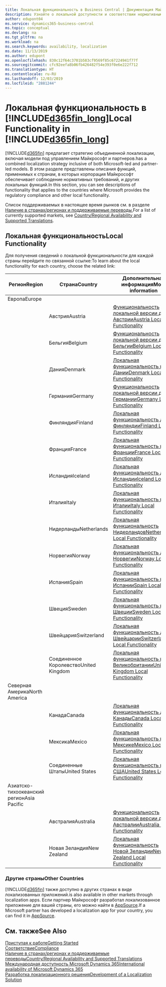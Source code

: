 ```yaml
---
title: Локальная функциональность в Business Central | Документация Майкрософт
description: Узнайте о локальной доступности и соответствии нормативным требованиям приложения Dynamics 365 Business Central.
author: edupont04
ms.service: dynamics365-business-central
ms.topic: conceptual
ms.devlang: na
ms.tgt_pltfrm: na
ms.workload: na
ms.search.keywords: availability, localization
ms.date: 11/13/2019
ms.author: edupont
ms.openlocfilehash: 830c12f64c3701b583cf9569f85c67224941f77f
ms.sourcegitcommit: cfc92eefa8b06fb426482f54e393f0e6e222f712
ms.translationtype: HT
ms.contentlocale: ru-RU
ms.lasthandoff: 12/03/2019
ms.locfileid: "2881244"
---
```

# <a name="local-functionality-in-included365fin_longincludesd365fin_long_mdmd"></a><span data-ttu-id="34e37-103">Локальная функциональность в [!INCLUDE[d365fin_long](includes/d365fin_long_md.md)]</span><span class="sxs-lookup"><span data-stu-id="34e37-103">Local Functionality in [!INCLUDE[d365fin_long](includes/d365fin_long_md.md)]</span></span>
[!INCLUDE[d365fin](includes/d365fin_md.md)] <span data-ttu-id="34e37-104">предлагает стратегию объединенной локализации, включая модели под управлением Майкрософт и партнеров.</span><span class="sxs-lookup"><span data-stu-id="34e37-104">has a combined localization strategy inclusive of both Microsoft-led and partner-led models.</span></span> <span data-ttu-id="34e37-105">В этом разделе представлены описания функций, применимых к странам, в которых корпорация Майкрософт обеспечивает соблюдение нормативных требований, и других локальных функций.</span><span class="sxs-lookup"><span data-stu-id="34e37-105">In this section, you can see descriptions of functionality that applies to the countries where Microsoft provides the regulatory compliance and other local functionality.</span></span>  

<span data-ttu-id="34e37-106">Список поддерживаемых в настоящее время рынков см. в разделе [Наличие в странах/регионах и поддерживаемые переводы](/dynamics365/business-central/dev-itpro/compliance/apptest-countries-and-translations?toc=/dynamics365/business-central/toc.json),</span><span class="sxs-lookup"><span data-stu-id="34e37-106">For a list of currently supported markets, see [Country/Regional Availability and Supported Translations](/dynamics365/business-central/dev-itpro/compliance/apptest-countries-and-translations?toc=/dynamics365/business-central/toc.json).</span></span>  

## <a name="local-functionality"></a><span data-ttu-id="34e37-107">Локальная функциональность</span><span class="sxs-lookup"><span data-stu-id="34e37-107">Local Functionality</span></span>
<span data-ttu-id="34e37-108">Для получения сведений о локальной функциональности для каждой страны перейдите по связанной ссылке:</span><span class="sxs-lookup"><span data-stu-id="34e37-108">To learn about the local functionality for each country, choose the related link:</span></span>

| <span data-ttu-id="34e37-109">Регион</span><span class="sxs-lookup"><span data-stu-id="34e37-109">Region</span></span> | <span data-ttu-id="34e37-110">Страна</span><span class="sxs-lookup"><span data-stu-id="34e37-110">Country</span></span> | <span data-ttu-id="34e37-111">Дополнительная информация</span><span class="sxs-lookup"><span data-stu-id="34e37-111">More information</span></span> |
| --- | --- |--- |
| <span data-ttu-id="34e37-112">Европа</span><span class="sxs-lookup"><span data-stu-id="34e37-112">Europe</span></span> |  | |
|        | <span data-ttu-id="34e37-113">Австрия</span><span class="sxs-lookup"><span data-stu-id="34e37-113">Austria</span></span> | [<span data-ttu-id="34e37-114">Функциональность локальной версии для Австрии</span><span class="sxs-lookup"><span data-stu-id="34e37-114">Austria Local Functionality</span></span>](localfunctionality/austria/austria-local-functionality.md) |
|        | <span data-ttu-id="34e37-115">Бельгия</span><span class="sxs-lookup"><span data-stu-id="34e37-115">Belgium</span></span> |  [<span data-ttu-id="34e37-116">Функциональность локальной версии для Бельгии</span><span class="sxs-lookup"><span data-stu-id="34e37-116">Belgium Local Functionality</span></span>](localfunctionality/belgium/belgium-local-functionality.md) |
|        | <span data-ttu-id="34e37-117">Дания</span><span class="sxs-lookup"><span data-stu-id="34e37-117">Denmark</span></span> | [<span data-ttu-id="34e37-118">Локальная функциональность в Дании</span><span class="sxs-lookup"><span data-stu-id="34e37-118">Denmark Local Functionality</span></span>](localfunctionality/denmark/denmark-local-functionality.md) |
|        | <span data-ttu-id="34e37-119">Германия</span><span class="sxs-lookup"><span data-stu-id="34e37-119">Germany</span></span> | [<span data-ttu-id="34e37-120">Функциональность локальной версии для Германии</span><span class="sxs-lookup"><span data-stu-id="34e37-120">Germany Local Functionality</span></span>](localfunctionality/germany/germany-local-functionality.md) |
|        | <span data-ttu-id="34e37-121">Финляндия</span><span class="sxs-lookup"><span data-stu-id="34e37-121">Finland</span></span> | [<span data-ttu-id="34e37-122">Локальная функциональность для Финляндии</span><span class="sxs-lookup"><span data-stu-id="34e37-122">Finland Local Functionality</span></span>](localfunctionality/finland/finland-local-functionality.md) |
|        | <span data-ttu-id="34e37-123">Франция</span><span class="sxs-lookup"><span data-stu-id="34e37-123">France</span></span> | [<span data-ttu-id="34e37-124">Локальная функциональность во Франции</span><span class="sxs-lookup"><span data-stu-id="34e37-124">France Local Functionality</span></span>](localfunctionality/france/france-local-functionality.md) |
|        | <span data-ttu-id="34e37-125">Исландия</span><span class="sxs-lookup"><span data-stu-id="34e37-125">Iceland</span></span> | [<span data-ttu-id="34e37-126">Локальная функциональность для Исландии</span><span class="sxs-lookup"><span data-stu-id="34e37-126">Iceland Local Functionality</span></span>](localfunctionality/iceland/iceland-local-functionality.md) |
|        | <span data-ttu-id="34e37-127">Италия</span><span class="sxs-lookup"><span data-stu-id="34e37-127">Italy</span></span> | [<span data-ttu-id="34e37-128">Локальная функциональность в Италии</span><span class="sxs-lookup"><span data-stu-id="34e37-128">Italy Local Functionality</span></span>](localfunctionality/italy/italy-local-functionality.md) |
|        | <span data-ttu-id="34e37-129">Нидерланды</span><span class="sxs-lookup"><span data-stu-id="34e37-129">Netherlands</span></span> | [<span data-ttu-id="34e37-130">Локальная функциональность Нидерландов</span><span class="sxs-lookup"><span data-stu-id="34e37-130">Netherlands Local Functionality</span></span>](localfunctionality/netherlands/netherlands-local-functionality.md) |
|        | <span data-ttu-id="34e37-131">Норвегия</span><span class="sxs-lookup"><span data-stu-id="34e37-131">Norway</span></span> | [<span data-ttu-id="34e37-132">Локальная функциональность для Норвегии</span><span class="sxs-lookup"><span data-stu-id="34e37-132">Norway Local Functionality</span></span>](localfunctionality/norway/norway-local-functionality.md) |
|        | <span data-ttu-id="34e37-133">Испания</span><span class="sxs-lookup"><span data-stu-id="34e37-133">Spain</span></span> | [<span data-ttu-id="34e37-134">Локальная функциональность в Испании</span><span class="sxs-lookup"><span data-stu-id="34e37-134">Spain Local Functionality</span></span>](localfunctionality/spain/spain-local-functionality.md) |
|        | <span data-ttu-id="34e37-135">Швеция</span><span class="sxs-lookup"><span data-stu-id="34e37-135">Sweden</span></span> | [<span data-ttu-id="34e37-136">Локальная функциональность в Швеции</span><span class="sxs-lookup"><span data-stu-id="34e37-136">Sweden Local Functionality</span></span>](localfunctionality/sweden/sweden-local-functionality.md) |
|        | <span data-ttu-id="34e37-137">Швейцария</span><span class="sxs-lookup"><span data-stu-id="34e37-137">Switzerland</span></span> | [<span data-ttu-id="34e37-138">Локальная функциональность для Швейцарии</span><span class="sxs-lookup"><span data-stu-id="34e37-138">Switzerland Local Functionality</span></span>](localfunctionality/switzerland/switzerland-local-functionality.md) |
|        | <span data-ttu-id="34e37-139">Соединенное Королевство</span><span class="sxs-lookup"><span data-stu-id="34e37-139">United Kingdom</span></span> | [<span data-ttu-id="34e37-140">Локальная функциональность в Великобритании</span><span class="sxs-lookup"><span data-stu-id="34e37-140">United Kingdom Local Functionality</span></span>](localfunctionality/unitedkingdom/united-kingdom-local-functionality.md) |
| <span data-ttu-id="34e37-141">Северная Америка</span><span class="sxs-lookup"><span data-stu-id="34e37-141">North America</span></span> |       |  |
|        | <span data-ttu-id="34e37-142">Канада</span><span class="sxs-lookup"><span data-stu-id="34e37-142">Canada</span></span>|[<span data-ttu-id="34e37-143">Локальная функциональность для Канады</span><span class="sxs-lookup"><span data-stu-id="34e37-143">Canada Local Functionality</span></span>](localfunctionality/canada/canada-local-functionality.md) |
|        | <span data-ttu-id="34e37-144">Мексика</span><span class="sxs-lookup"><span data-stu-id="34e37-144">Mexico</span></span> | [<span data-ttu-id="34e37-145">Локальная функциональность в Мексике</span><span class="sxs-lookup"><span data-stu-id="34e37-145">Mexico Local Functionality</span></span>](localfunctionality/mexico/mexico-local-functionality.md) |
|        | <span data-ttu-id="34e37-146">Соединенные Штаты</span><span class="sxs-lookup"><span data-stu-id="34e37-146">United States</span></span>|[<span data-ttu-id="34e37-147">Локальная функциональность в США</span><span class="sxs-lookup"><span data-stu-id="34e37-147">United States Local Functionality</span></span>](localfunctionality/unitedstates/united-states-local-functionality.md) |
| <span data-ttu-id="34e37-148">Азиатско-тихоокеанский регион</span><span class="sxs-lookup"><span data-stu-id="34e37-148">Asia Pacific</span></span> |       |  |
|        | <span data-ttu-id="34e37-149">Австралия</span><span class="sxs-lookup"><span data-stu-id="34e37-149">Australia</span></span> | [<span data-ttu-id="34e37-150">Функциональность локальной версии для Австралии</span><span class="sxs-lookup"><span data-stu-id="34e37-150">Australia Local Functionality</span></span>](localfunctionality/australia/australia-local-functionality.md) |
|        | <span data-ttu-id="34e37-151">Новая Зеландия</span><span class="sxs-lookup"><span data-stu-id="34e37-151">New Zealand</span></span> | [<span data-ttu-id="34e37-152">Локальная функциональность Новой Зеландии</span><span class="sxs-lookup"><span data-stu-id="34e37-152">New Zealand Local Functionality</span></span>](localfunctionality/newzealand/new-zealand-local-functionality.md) |

### <a name="other-countries"></a><span data-ttu-id="34e37-153">Другие страны</span><span class="sxs-lookup"><span data-stu-id="34e37-153">Other Countries</span></span>
[!INCLUDE[d365fin](includes/d365fin_md.md)] <span data-ttu-id="34e37-154">также доступно в других странах в виде локализованных приложений.</span><span class="sxs-lookup"><span data-stu-id="34e37-154">is also available in other markets through localization apps.</span></span> <span data-ttu-id="34e37-155">Если партнер Майкрософт разработал локализованное приложение для вашей страны, его можно найти в [AppSource](https://appsource.microsoft.com/product/dynamics-365-business-central/).</span><span class="sxs-lookup"><span data-stu-id="34e37-155">If a Microsoft partner has developed a localization app for your country, you can find it in [AppSource](https://appsource.microsoft.com/product/dynamics-365-business-central/).</span></span>

## <a name="see-also"></a><span data-ttu-id="34e37-156">См. также</span><span class="sxs-lookup"><span data-stu-id="34e37-156">See Also</span></span>
[<span data-ttu-id="34e37-157">Приступая к работе</span><span class="sxs-lookup"><span data-stu-id="34e37-157">Getting Started</span></span>](product-get-started.md)  
[<span data-ttu-id="34e37-158">Соответствие</span><span class="sxs-lookup"><span data-stu-id="34e37-158">Compliance</span></span>](compliance/compliance-overview.md)  
[<span data-ttu-id="34e37-159">Наличие в странах/регионах и поддерживаемые переводы</span><span class="sxs-lookup"><span data-stu-id="34e37-159">Country/Regional Availability and Supported Translations</span></span>](/dynamics365/business-central/dev-itpro/compliance/apptest-countries-and-translations?toc=/dynamics365/business-central/toc.json)  
[<span data-ttu-id="34e37-160">Международная доступность Microsoft Dynamics 365</span><span class="sxs-lookup"><span data-stu-id="34e37-160">International availability of Microsoft Dynamics 365</span></span>](/dynamics365/get-started/availability)  
[<span data-ttu-id="34e37-161">Разработка локализационного решения</span><span class="sxs-lookup"><span data-stu-id="34e37-161">Development of a Localization Solution</span></span>](/dynamics365/business-central/dev-itpro/developer/readiness/readiness-develop-localization)  
